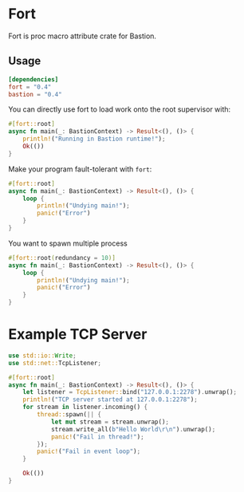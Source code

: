 # Fort

Fort is proc macro attribute crate for Bastion.

## Usage
```toml
[dependencies]
fort = "0.4"
bastion = "0.4"
```

You can directly use fort to load work onto the root supervisor with:
```rust
#[fort::root]
async fn main(_: BastionContext) -> Result<(), ()> {
    println!("Running in Bastion runtime!");
    Ok(())
}
```

Make your program fault-tolerant with `fort`:
```rust
#[fort::root]
async fn main(_: BastionContext) -> Result<(), ()> {
    loop {
        println!("Undying main!");
        panic!("Error")
    }
}
```

You want to spawn multiple process
```rust
#[fort::root(redundancy = 10)]
async fn main(_: BastionContext) -> Result<(), ()> {
    loop {
        println!("Undying main!");
        panic!("Error")
    }
}
```

# Example TCP Server

```rust
use std::io::Write;
use std::net::TcpListener;

#[fort::root]
async fn main(_: BastionContext) -> Result<(), ()> {
    let listener = TcpListener::bind("127.0.0.1:2278").unwrap();
    println!("TCP server started at 127.0.0.1:2278");
    for stream in listener.incoming() {
        thread::spawn(|| {
            let mut stream = stream.unwrap();
            stream.write_all(b"Hello World\r\n").unwrap();
            panic!("Fail in thread!");
        });
        panic!("Fail in event loop");
    }

    Ok(())
}
```

